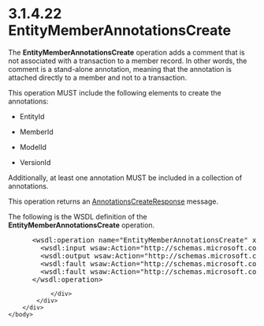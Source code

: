 <html dir="LTR" xmlns:mshelp="http://msdn.microsoft.com/mshelp" xmlns:ddue="http://ddue.schemas.microsoft.com/authoring/2003/5" xmlns:xlink="http://www.w3.org/1999/xlink" xmlns:tool="http://www.microsoft.com/tooltip">
    <head>
        <meta http-equiv="Content-Type" content="text/html; CHARSET=utf-8"></meta>
        <meta name="save" content="history"></meta>
        <title>3.1.4.22 EntityMemberAnnotationsCreate</title>
        <xml>
            <mshelp:toctitle title="3.1.4.22 EntityMemberAnnotationsCreate"></mshelp:toctitle>
            <mshelp:rltitle title="[MS-SSMDSWS-15]: EntityMemberAnnotationsCreate"></mshelp:rltitle>
            <mshelp:keyword index="A" term="3cf1fcb6-86cb-4ced-be89-8ab932ea80a7"></mshelp:keyword>
            <mshelp:attr name="DCSext.ContentType" value="open specification"></mshelp:attr>
            <mshelp:attr name="AssetID" value="3cf1fcb6-86cb-4ced-be89-8ab932ea80a7"></mshelp:attr>
            <mshelp:attr name="TopicType" value="kbRef"></mshelp:attr>
            <mshelp:attr name="DCSext.Title" value="[MS-SSMDSWS-15]: EntityMemberAnnotationsCreate" />
        </xml>
    </head>
    <body>
        <div id="header">
            <h1 class="heading">3.1.4.22 EntityMemberAnnotationsCreate</h1>
        </div>
        <div id="mainSection">
            <div id="mainBody">
                <div id="allHistory" class="saveHistory"></div>
                <div id="sectionSection0" class="section" name="collapseableSection">
                    

<p>The <b>EntityMemberAnnotationsCreate</b> operation adds a
comment that is not associated with a transaction to a member record. In other
words, the comment is a stand-alone annotation, meaning that the annotation is
attached directly to a member and not to a transaction.</p>

<p>This operation MUST include the following elements to create
the annotations: </p>

<ul><li><p><span><span> 
</span></span>EntityId</p>

</li><li><p><span><span> 
</span></span>MemberId</p>

</li><li><p><span><span> 
</span></span>ModelId</p>

</li><li><p><span><span> 
</span></span>VersionId</p>

</li></ul><p>Additionally, at least one annotation MUST be included in a
collection of annotations.</p>

<p>This operation returns an <a href="ffbc22a5-b743-4611-87f6-7527653bcf92.html">AnnotationsCreateResponse</a>
message.</p>

<p>The following is the WSDL definition of the <b>EntityMemberAnnotationsCreate</b>
operation.</p>

<dl>
<dd>
<div><pre> &lt;wsdl:operation name=&quot;EntityMemberAnnotationsCreate&quot; xmlns:wsdl=&quot;http://schemas.xmlsoap.org/wsdl/&quot;&gt;
   &lt;wsdl:input wsaw:Action=&quot;http://schemas.microsoft.com/sqlserver/masterdataservices/2009/09/IService/EntityMemberAnnotationsCreate&quot; name=&quot;EntityMemberAnnotationsCreateRequest&quot; message=&quot;tns:EntityMemberAnnotationsCreateRequest&quot; xmlns:wsaw=&quot;http://www.w3.org/2006/05/addressing/wsdl&quot; /&gt;
   &lt;wsdl:output wsaw:Action=&quot;http://schemas.microsoft.com/sqlserver/masterdataservices/2009/09/IService/EntityMemberAnnotationsCreateResponse&quot; name=&quot;AnnotationsCreateResponse&quot; message=&quot;tns:AnnotationsCreateResponse&quot; xmlns:wsaw=&quot;http://www.w3.org/2006/05/addressing/wsdl&quot; /&gt;
   &lt;wsdl:fault wsaw:Action=&quot;http://schemas.microsoft.com/sqlserver/masterdataservices/2009/09/IService/EntityMemberAnnotationsCreateEditionExpiredMessageFault&quot; name=&quot;EditionExpiredMessageFault&quot; message=&quot;tns:IService_EntityMemberAnnotationsCreate_EditionExpiredMessageFault_FaultMessage&quot; xmlns:wsaw=&quot;http://www.w3.org/2006/05/addressing/wsdl&quot; /&gt;
   &lt;wsdl:fault wsaw:Action=&quot;http://schemas.microsoft.com/sqlserver/masterdataservices/2009/09/IService/EntityMemberAnnotationsCreateSkuNotSupportedMessageFault&quot; name=&quot;SkuNotSupportedMessageFault&quot; message=&quot;tns:IService_EntityMemberAnnotationsCreate_SkuNotSupportedMessageFault_FaultMessage&quot; xmlns:wsaw=&quot;http://www.w3.org/2006/05/addressing/wsdl&quot; /&gt;
 &lt;/wsdl:operation&gt;
</pre></div>
</dd></dl>


                </div>
            </div>
        </div>
    </body>
</html>